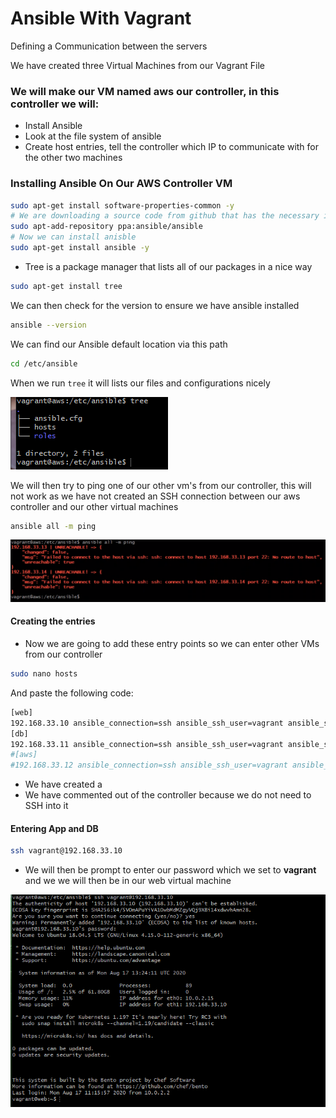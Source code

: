 # Ansible With Vagrant


Defining a Communication between the servers

We have created three Virtual Machines from our Vagrant File


### We will make our VM named aws our controller, in this controller we will:

- Install Ansible
- Look at the file system of ansible
- Create host entries, tell the controller which IP to communicate with for the other
two machines

### Installing Ansible On Our AWS Controller VM

```bash
sudo apt-get install software-properties-common -y
# We are downloading a source code from github that has the necessary installations for ansible
sudo apt-add-repository ppa:ansible/ansible
# Now we can install anisble
sudo apt-get install ansible -y
```

- Tree is a package manager that lists all of our packages in a nice way
```bash
sudo apt-get install tree
```

We can then check for the version to ensure we have ansible installed
```bash
ansible --version
```

We can find our Ansible default location via this path

```bash
cd /etc/ansible
```

When we run ```tree``` it will lists our files and configurations nicely

![](/images/tree-ansible.png)


We will then try to ping one of our other vm's from our controller, this will not
work as we have not created an SSH connection between our aws controller and our other
virtual machines

```bash
ansible all -m ping
```

![](/images/unable-to-ssh-to-other-VMs.png)

#### Creating the entries

- Now we are going to add these entry points so we can enter other VMs from our
controller

```bash
sudo nano hosts
```
And paste the following code:

```bash
[web]
192.168.33.10 ansible_connection=ssh ansible_ssh_user=vagrant ansible_ssh_pass=vagrant
[db]
192.168.33.11 ansible_connection=ssh ansible_ssh_user=vagrant ansible_ssh_pass=vagrant
#[aws]
#192.168.33.12 ansible_connection=ssh ansible_ssh_user=vagrant ansible_ssh_pass=vagrant
```
- We have created a
- We have commented out of the controller because we do not need to SSH into it

#### Entering App and DB

```bash
ssh vagrant@192.168.33.10
```
- We will then be prompt to enter our password which we set to **vagrant** and we
we will then be in our web virtual machine

![](/images/successfully-entering-web-from-controller.png)
